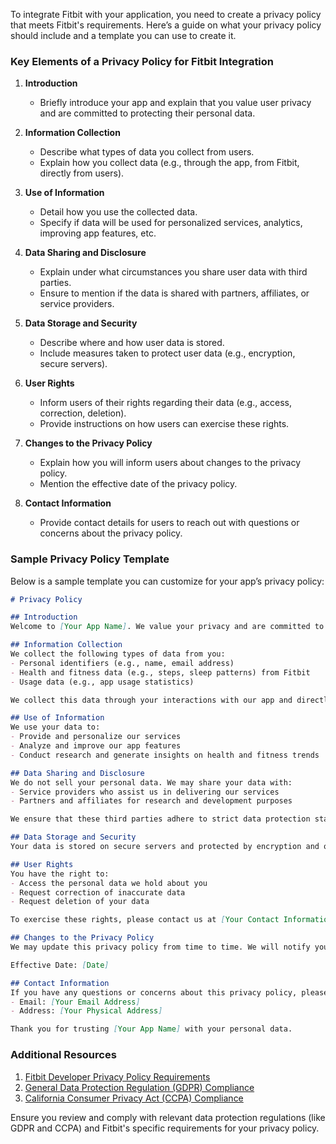To integrate Fitbit with your application, you need to create a privacy policy that meets Fitbit's requirements. Here’s a guide on what your privacy policy should include and a template you can use to create it.

### Key Elements of a Privacy Policy for Fitbit Integration

1. **Introduction**
   - Briefly introduce your app and explain that you value user privacy and are committed to protecting their personal data.

2. **Information Collection**
   - Describe what types of data you collect from users.
   - Explain how you collect data (e.g., through the app, from Fitbit, directly from users).

3. **Use of Information**
   - Detail how you use the collected data.
   - Specify if data will be used for personalized services, analytics, improving app features, etc.

4. **Data Sharing and Disclosure**
   - Explain under what circumstances you share user data with third parties.
   - Ensure to mention if the data is shared with partners, affiliates, or service providers.

5. **Data Storage and Security**
   - Describe where and how user data is stored.
   - Include measures taken to protect user data (e.g., encryption, secure servers).

6. **User Rights**
   - Inform users of their rights regarding their data (e.g., access, correction, deletion).
   - Provide instructions on how users can exercise these rights.

7. **Changes to the Privacy Policy**
   - Explain how you will inform users about changes to the privacy policy.
   - Mention the effective date of the privacy policy.

8. **Contact Information**
   - Provide contact details for users to reach out with questions or concerns about the privacy policy.

### Sample Privacy Policy Template

Below is a sample template you can customize for your app’s privacy policy:

```markdown
# Privacy Policy

## Introduction
Welcome to [Your App Name]. We value your privacy and are committed to protecting your personal data. This privacy policy outlines how we collect, use, and protect your information when you use our services in connection with Fitbit.

## Information Collection
We collect the following types of data from you:
- Personal identifiers (e.g., name, email address)
- Health and fitness data (e.g., steps, sleep patterns) from Fitbit
- Usage data (e.g., app usage statistics)

We collect this data through your interactions with our app and directly from Fitbit when you grant us permission.

## Use of Information
We use your data to:
- Provide and personalize our services
- Analyze and improve our app features
- Conduct research and generate insights on health and fitness trends

## Data Sharing and Disclosure
We do not sell your personal data. We may share your data with:
- Service providers who assist us in delivering our services
- Partners and affiliates for research and development purposes

We ensure that these third parties adhere to strict data protection standards.

## Data Storage and Security
Your data is stored on secure servers and protected by encryption and other security measures. We take reasonable steps to protect your data from unauthorized access, alteration, or disclosure.

## User Rights
You have the right to:
- Access the personal data we hold about you
- Request correction of inaccurate data
- Request deletion of your data

To exercise these rights, please contact us at [Your Contact Information].

## Changes to the Privacy Policy
We may update this privacy policy from time to time. We will notify you of any significant changes by posting the new privacy policy on our app and updating the effective date below.

Effective Date: [Date]

## Contact Information
If you have any questions or concerns about this privacy policy, please contact us at:
- Email: [Your Email Address]
- Address: [Your Physical Address]

Thank you for trusting [Your App Name] with your personal data.
```

### Additional Resources

1. [Fitbit Developer Privacy Policy Requirements](https://dev.fitbit.com/build/reference/web-api/privacy-policy/)
2. [General Data Protection Regulation (GDPR) Compliance](https://gdpr.eu/)
3. [California Consumer Privacy Act (CCPA) Compliance](https://oag.ca.gov/privacy/ccpa)

Ensure you review and comply with relevant data protection regulations (like GDPR and CCPA) and Fitbit's specific requirements for your privacy policy.